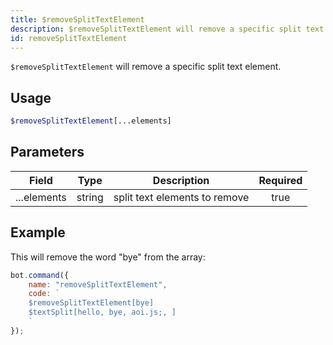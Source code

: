 ```yaml
---
title: $removeSplitTextElement
description: $removeSplitTextElement will remove a specific split text element.
id: removeSplitTextElement
---
```


`$removeSplitTextElement` will remove a specific split text element.

## Usage

```php
$removeSplitTextElement[...elements]
```

## Parameters

| Field       | Type   | Description                   | Required |
|-------------|--------|-------------------------------|:--------:|
| ...elements | string | split text elements to remove |   true   |

## Example

This will remove the word "bye" from the array:

```javascript
bot.command({
    name: "removeSplitTextElement",
    code: `
    $removeSplitTextElement[bye]
    $textSplit[hello, bye, aoi.js;, ]
    `
});
```